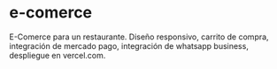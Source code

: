 # e-comerce
E-Comerce para un restaurante. Diseño responsivo, carrito de compra, integración de mercado pago, integración de whatsapp business, despliegue en vercel.com.
